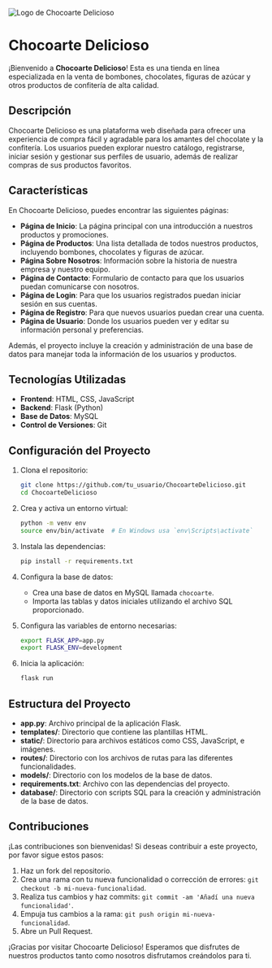 ![Logo de Chocoarte Delicioso](http://fernandoderrigo.pythonanywhere.com/static/assets/index/logo/logo_oscuro_7_11zon.webp)

# Chocoarte Delicioso

¡Bienvenido a **Chocoarte Delicioso**! Esta es una tienda en línea especializada en la venta de bombones, chocolates, figuras de azúcar y otros productos de confitería de alta calidad.

## Descripción

Chocoarte Delicioso es una plataforma web diseñada para ofrecer una experiencia de compra fácil y agradable para los amantes del chocolate y la confitería. Los usuarios pueden explorar nuestro catálogo, registrarse, iniciar sesión y gestionar sus perfiles de usuario, además de realizar compras de sus productos favoritos.

## Características

En Chocoarte Delicioso, puedes encontrar las siguientes páginas:

- **Página de Inicio**: La página principal con una introducción a nuestros productos y promociones.
- **Página de Productos**: Una lista detallada de todos nuestros productos, incluyendo bombones, chocolates y figuras de azúcar.
- **Página Sobre Nosotros**: Información sobre la historia de nuestra empresa y nuestro equipo.
- **Página de Contacto**: Formulario de contacto para que los usuarios puedan comunicarse con nosotros.
- **Página de Login**: Para que los usuarios registrados puedan iniciar sesión en sus cuentas.
- **Página de Registro**: Para que nuevos usuarios puedan crear una cuenta.
- **Página de Usuario**: Donde los usuarios pueden ver y editar su información personal y preferencias.

Además, el proyecto incluye la creación y administración de una base de datos para manejar toda la información de los usuarios y productos.

## Tecnologías Utilizadas

- **Frontend**: HTML, CSS, JavaScript
- **Backend**: Flask (Python)
- **Base de Datos**: MySQL
- **Control de Versiones**: Git

## Configuración del Proyecto

1. Clona el repositorio:

    ```bash
    git clone https://github.com/tu_usuario/ChocoarteDelicioso.git
    cd ChocoarteDelicioso
    ```

2. Crea y activa un entorno virtual:

    ```bash
    python -m venv env
    source env/bin/activate  # En Windows usa `env\Scripts\activate`
    ```

3. Instala las dependencias:

    ```bash
    pip install -r requirements.txt
    ```

4. Configura la base de datos:

    - Crea una base de datos en MySQL llamada `chocoarte`.
    - Importa las tablas y datos iniciales utilizando el archivo SQL proporcionado.

5. Configura las variables de entorno necesarias:

    ```bash
    export FLASK_APP=app.py
    export FLASK_ENV=development
    ```

6. Inicia la aplicación:

    ```bash
    flask run
    ```

## Estructura del Proyecto

- **app.py**: Archivo principal de la aplicación Flask.
- **templates/**: Directorio que contiene las plantillas HTML.
- **static/**: Directorio para archivos estáticos como CSS, JavaScript, e imágenes.
- **routes/**: Directorio con los archivos de rutas para las diferentes funcionalidades.
- **models/**: Directorio con los modelos de la base de datos.
- **requirements.txt**: Archivo con las dependencias del proyecto.
- **database/**: Directorio con scripts SQL para la creación y administración de la base de datos.

## Contribuciones

¡Las contribuciones son bienvenidas! Si deseas contribuir a este proyecto, por favor sigue estos pasos:

1. Haz un fork del repositorio.
2. Crea una rama con tu nueva funcionalidad o corrección de errores: `git checkout -b mi-nueva-funcionalidad`.
3. Realiza tus cambios y haz commits: `git commit -am 'Añadí una nueva funcionalidad'`.
4. Empuja tus cambios a la rama: `git push origin mi-nueva-funcionalidad`.
5. Abre un Pull Request.


¡Gracias por visitar Chocoarte Delicioso! Esperamos que disfrutes de nuestros productos tanto como nosotros disfrutamos creándolos para ti.
